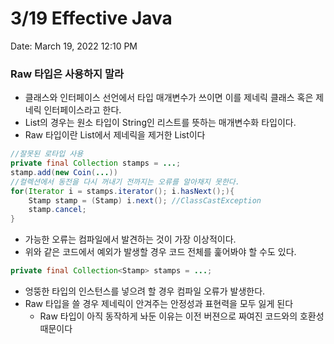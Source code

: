 # 3/19 Effective Java

Date: March 19, 2022 12:10 PM

### Raw 타입은 사용하지 말라

- 클래스와 인터페이스 선언에서 타입 매개변수가 쓰이면 이를 제네릭 클래스 혹은 제네릭 인터페이스라고 한다.
- List<String>의 경우는 원소 타입이 String인 리스트를 뜻하는 매개변수화 타입이다.
- Raw 타입이란 List<E>에서 제네릭을 제거한 List이다

```java
//잘못된 로타입 사용
private final Collection stamps = ...;
stamp.add(new Coin(...))
//컬렉션에서 동전을 다시 꺼내기 전까지는 오류를 알아채지 못한다.
for(Iterator i = stamps.iterator(); i.hasNext();){
	Stamp stamp = (Stamp) i.next(); //ClassCastException
	stamp.cancel;
}
```

- 가능한 오류는 컴파일에서 발견하는 것이 가장 이상적이다.
- 위와 같은 코드에서 예외가 발생할 경우 코드 전체를 훑어봐야 할 수도 있다.

```java
private final Collection<Stamp> stamps = ...;
```

- 엉뚱한 타입의 인스턴스를 넣으려 할 경우 컴파일 오류가 발생한다.
- Raw 타입을 쓸 경우 제네릭이 안겨주는 안정성과 표현력을 모두 잃게 된다
    - Raw 타입이 아직 동작하게 놔둔 이유는 이전 버젼으로 짜여진 코드와의 호환성 때문이다